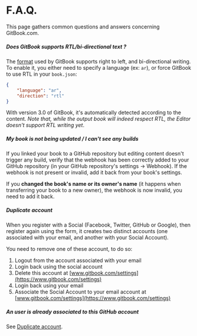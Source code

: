 # F.A.Q.

This page gathers common questions and answers concerning GitBook.com.

##### Does GitBook supports RTL/bi-directional text ?

The [format](https://toolchain.gitbook.com) used by GitBook supports right to left, and bi-directional writing. To enable it, you either need to specify a language (ex: `ar`), or force GitBook to use RTL in your `book.json`:

``` json
{
    "language": "ar",
    "direction": "rtl"
}
```

With version 3.0 of GitBook, it's automatically detected according to the content.
_Note that, while the output book will indeed respect RTL, the Editor doesn't support RTL writing yet_.

##### My book is not being updated / I can't see any builds

If you linked your book to a GitHub repository but editing content doesn't trigger any build,
verify that the webhook has been correctly added to your GitHub repository (in your GitHub repository's settings -> Webhook). If the webhook is not present or invalid, add it back from your book's settings.

If you **changed the book's name or its owner's name** (it happens when transferring your book to a new owner), the webhook is now invalid, you need to add it back.


##### Duplicate account

When you register with a Social (Facebook, Twitter, GitHub or Google), then register again using the form, it creates two distinct accounts (one associated with your email, and another with your Social Account).

You need to remove one of these account, to do so:

1. Logout from the account associated with your email
2. Login back using the social account
3. Delete this account at [www.gitbook.com/settings](https://www.gitbook.com/settings)
4. Login back using your email
5. Associate the Social Account to your email account at [www.gitbook.com/settings](https://www.gitbook.com/settings)

##### An user is already associated to this GitHub account

See [Duplicate account](#duplicate-account).
